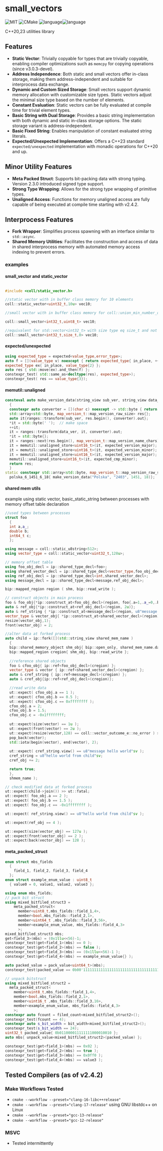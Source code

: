 # small_vectors 
![MIT](https://img.shields.io/badge/license-MIT-blue.svg) ![CMake](https://github.com/arturbac/fixed_math/workflows/CMake/badge.svg)
![language](https://img.shields.io/badge/language-C%2B%2B20-blue.svg)![language](https://img.shields.io/badge/language-C%2B%2B23-red.svg) 

C++20,23 utilities library

## Features
- **Static Vector**: Trivially copyable for types that are trivially copyable, enabling compiler optimizations such as `memcpy` for copying operations (since v3.0.3-devel).
- **Address Independence**: Both static and small vectors offer in-class storage, making them address-independent and suitable for interprocess data exchange.
- **Dynamic and Custom Sized Storage**: Small vectors support dynamic memory allocation with customizable size types. Static vectors adjust the minimal size type based on the number of elements.
- **Constant Evaluation**: Static vectors can be fully evaluated at compile time for trivial element types.
- **Basic String with Dual Storage**: Provides a basic string implementation with both dynamic and static in-class storage options. The static storage variant is address-independent.
- **Basic Fixed String**: Enables manipulation of constant evaluated string literals.
- **Expected/Unexpected Implementation**: Offers a C++23 standard `expected/unexpected` implementation with monadic operations for C++20 and up.

## Minor Utility Features
- **Meta Packed Struct**: Supports bit-packing data with strong typing. Version 2.3.0 introduced signed type support.
- **Strong Type Wrapping**: Allows for the strong type wrapping of primitive types.
- **Unaligned Access**: Functions for memory unaligned access are fully capable of being executed at compile time starting with v2.4.2.

## Interprocess Features
- **Fork Wrapper**: Simplifies process spawning with an interface similar to `std::async`.
- **Shared Memory Utilities**: Facilitates the construction and access of data in shared interprocess memory with automated memory access indexing to prevent errors.

### examples

#### small_vector and static_vector
```C++

#include <coll/static_vector.h>

//static vector with in buffer class memory for 10 elements
coll::static_vector<uint32_t,10u> vec10;

//small vector with in buffer class memory for coll::union_min_number_of_elements<int32_t,uint8_t>

coll::small_vector<int32_t,uint8_t> vec10;

//equivalent for std::vector<int32_t> with size type eq size_t and not in class buffer memory
coll::small_vector<int32_t,size_t,0> vec10;

```

#### expected/unexpected
```C++
using expected_type = expected<value_type,error_type>;
auto f = [](value_type v) noexcept { return expected_type{ in_place, ++v}; };
expected_type ex{ in_place, value_type{2} };
auto res { std::move(ex).and_then(f) };
constexpr_test( std::same_as<decltype(res), expected_type>);
constexpr_test( res == value_type{3});
```
#### memutil::unaligned
```C++
consteval auto make_version_data(string_view sub_ver, string_view data_ver, uint16_t ver_minor, uint16_t comp_minor)
  {
  constexpr auto converter = [](char c) noexcept -> std::byte { return static_cast<std::byte>(c); };
  std::array<std::byte, map_version_t::map_version_raw_size> res{};
  auto it{ranges::transform(sub_ver, res.begin(), converter).out};
  *it = std::byte(' ');  // make space
  ++it;
  it = ranges::transform(data_ver, it, converter).out;
  *it = std::byte{};
  it = ranges::next(res.begin(), map_version_t::map_version_name_chars);
  it = memutil::unaligned_store<uint16_t>(it, expected_version_major);
  it = memutil::unaligned_store<uint16_t>(it, expected_version_minor);
  it = memutil::unaligned_store<uint16_t>(it, expected_version_major);
  memutil::unaligned_store<uint16_t>(it, expected_cmp_minor);
  return res;
  }
static constexpr std::array<std::byte, map_version_t::map_version_raw_size> 
  polska_6_1451_6_18{ make_version_data("Polska", "2403", 1451, 18)};
```
#### shared mem utils
example using static vector, basic_static_string between processes with memory offset table declaration
```C++
//used types between processes
struct foo
  {
  int a,a_;
  double b;
  int64_t c;
  };

using message = coll::static_u8string<512>;
using vector_type = coll::static_vector<uint32_t,128u>;

// memory offset table
using foo_obj_decl = ip::shared_type_decl<foo>;
using shared_vector_decl = ip::shared_type_decl<vector_type,foo_obj_decl>;
using ref_obj_decl = ip::shared_type_decl<int,shared_vector_decl>;
using message_decl = ip::shared_type_decl<message,ref_obj_decl>;

bip::mapped_region region ( shm, bip::read_write );

// construct objects in main process
foo & foo_obj{*ip::construct_at<foo_obj_decl>(region, foo{.a=1,.a_=0,.b=0.5, .c=0xffffffff })};
auto & ref_obj{*ip::construct_at<ref_obj_decl>(region, 2u)};
auto & ref_string { *ip::construct_at<message_decl>(region, u8"message hello world"sv) };
vector_type & vector_obj{ *ip::construct_at<shared_vector_decl>(region) };
resize(vector_obj,1);
front(vector_obj) = 2;

//alter data at forked process
auto child = ip::fork([](std::string_view shared_mem_name )
  {
  bip::shared_memory_object shm_obj{ bip::open_only, shared_mem_name.data() , bip::read_write };
  bip::mapped_region cregion{ shm_obj, bip::read_write };
  
  //reference shared objects
  foo & cfoo_obj{ ip::ref<foo_obj_decl>(cregion) };
  vector_type & vector { ip::ref<shared_vector_decl>(cregion) };
  auto & cref_string { ip::ref<message_decl>(cregion) };
  auto & cref_obj{ip::ref<ref_obj_decl>(cregion)};

  //read write data
  ut::expect( cfoo_obj.a == 1 );
  ut::expect( cfoo_obj.b == 0.5 );
  ut::expect( cfoo_obj.c == 0xffffffff );
  cfoo_obj.a = 2;
  cfoo_obj.b = 1.5;
  cfoo_obj.c = -0x1ffffffff;
  
  ut::expect(size(vector) == 1u );
  ut::expect(front(vector) == 2u );
  ut::expect(resize(vector,128) == coll::vector_outcome_e::no_error ) >> ut::fatal;
  pop_back(vector);
  std::iota(begin(vector), end(vector), 2);
  
  ut::expect( cref_string.view() == u8"message hello world"sv );
  cref_string = u8"hello world from child"sv;
  cref_obj += 2;

  return true;
  },
  shmem_name );

// check modified data at forked process
ut::expect(child->join()) >> ut::fatal;
ut::expect( foo_obj.a == 2 );
ut::expect( foo_obj.b == 1.5 );
ut::expect( foo_obj.c == -0x1ffffffff );

ut::expect( ref_string.view() == u8"hello world from child"sv );

ut::expect(ref_obj == 4 );

ut::expect(size(vector_obj) == 127u );
ut::expect(front(vector_obj) == 2 );
ut::expect(back(vector_obj) == 128 );
```

#### meta_packed_struct
```C++
enum struct mbs_fields 
  {
    field_1, field_2, field_3, field_4
  };
enum struct example_enum_value : uint8_t
  { value0 = 0, value1, value2, value3 };

using enum mbs_fields;
// pack bit struct
using mixed_bitfiled_struct3 = 
    meta_packed_struct<
      member<uint8_t,mbs_fields::field_1,4>,
      member<bool,mbs_fields::field_2,1>,
      member<uint64_t ,mbs_fields::field_3,56>,
      member<example_enum_value, mbs_fields::field_4,3>
      >;
mixed_bitfiled_struct3 mbs;
get<field_3>(mbs) = (0x1llu<<56)-1;
constexpr_test(get<field_1>(mbs) == 0 );
constexpr_test(get<field_2>(mbs) == false );
constexpr_test(get<field_3>(mbs) == (0x1llu<<56)-1 );
constexpr_test(get<field_4>(mbs) == example_enum_value{} );

auto packed_value = pack_value<uint64_t>(mbs);
constexpr_test(packed_value == 0b00'11111111111111111111111111111111111111111111111111111111'0'0000 );

// unpack bitstruct
using mixed_bitfiled_struct2 = 
  meta_packed_struct<
    member<uint8_t,mbs_fields::field_1,4>,
    member<bool,mbs_fields::field_2,1>,
    member<uint16_t ,mbs_fields::field_3,16>,
    member<example_enum_value, mbs_fields::field_4,3>
    >;
constexpr auto fcount = filed_count<mixed_bitfiled_struct2>();
constexpr_test(fcount == 4);
constexpr auto s_bit_width = bit_width<mixed_bitfiled_struct2>();
constexpr_test(s_bit_width == 24);
uint32_t packed_value{ 0b011000011111111000010010 };
auto mbs{ unpack_value<mixed_bitfiled_struct2>(packed_value) };

constexpr_test(get<field_1>(mbs) == 0x02 );
constexpr_test(get<field_2>(mbs) == true );
constexpr_test(get<field_3>(mbs) == 0x0ff0 );
constexpr_test(get<field_4>(mbs) == value3 );
```
## Tested Compilers (as of v2.4.2)

### Make Workflows Tested
- `cmake --workflow --preset="clang-16-libc++release"`
- `cmake --workflow --preset="clang-17-release"` using GNU libstdc++ on Linux
- `cmake --workflow --preset="gcc-13-release"`
- `cmake --workflow --preset="gcc-12-release"`

### MSVC
- Tested intermittently
